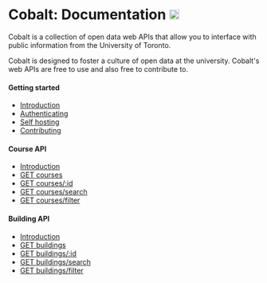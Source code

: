 # Cobalt: Documentation [<img src="https://avatars0.githubusercontent.com/u/10912859" width="20" height="20" />](https://cobalt.qas.im/documentation)

Cobalt is a collection of open data web APIs that allow you to interface with public information from the University of Toronto.

Cobalt is designed to foster a culture of open data at the university. Cobalt's web APIs are free to use and also free to contribute to.

#### Getting started

* [Introduction](./getting-started/introduction.md)
* [Authenticating](./getting-started/authenticating.md)
* [Self hosting](./getting-started/self-hosting.md)
* [Contributing](./getting-started/contributing.md)

#### Course API

* [Introduction](./endpoints/courses/introduction.md)
* [GET courses](./endpoints/courses/list.md)
* [GET courses/:id](./endpoints/courses/show.md)
* [GET courses/search](./endpoints/courses/search.md)
* [GET courses/filter](./endpoints/courses/filter.md)

#### Building API

* [Introduction](./endpoints/buildings/introduction.md)
* [GET buildings](./endpoints/buildings/list.md)
* [GET buildings/:id](./endpoints/buildings/show.md)
* [GET buildings/search](./endpoints/buildings/search.md)
* [GET buildings/filter](./endpoints/buildings/filter.md)
